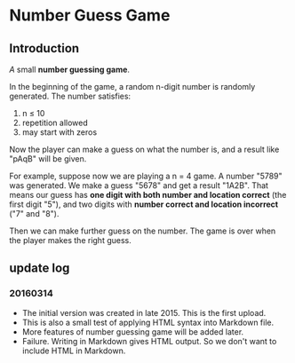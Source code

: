 # Number Guess Game

## Introduction

*A* small __number guessing game__.
    
In the beginning of the game, a random n-digit number is randomly generated. The number satisfies:

1. n $\leqslant$ 10
2. repetition allowed
3. may start with zeros


Now the player can make a guess on what the number is, and a result like "pAqB" will be given.

For example, suppose now we are playing a n = 4 game. A number "5789" was generated. We make a guess "5678" and get a result "1A2B". That means our guess has __one digit with both number and location correct__ (the first digit "5"), and two digits with __number correct and location incorrect__ ("7" and "8").

Then we can make further guess on the number.
The game is over when the player makes the right guess.



## update log

### 20160314

* The initial version was created in late 2015. This is the first upload.
* This is also a small test of applying HTML syntax into Markdown file.
* More features of number guessing game will be added later.
* Failure. Writing in Markdown gives HTML output. So we don't want to include HTML in Markdown.